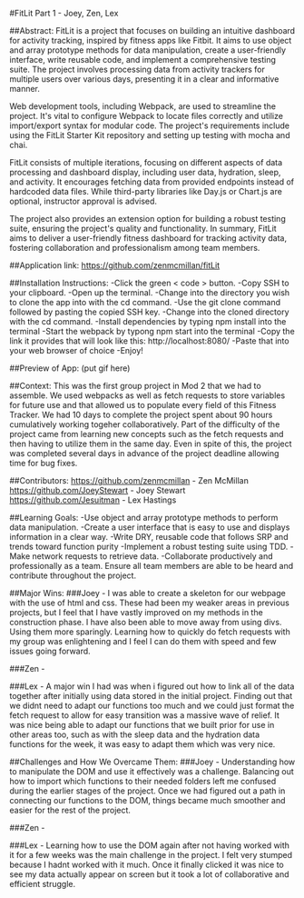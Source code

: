 #FitLit Part 1 - Joey, Zen, Lex

##Abstract:
FitLit is a project that focuses on building an intuitive dashboard for activity tracking, inspired by fitness apps like Fitbit. It aims to use object and array prototype methods for data manipulation, create a user-friendly interface, write reusable code, and implement a comprehensive testing suite. The project involves processing data from activity trackers for multiple users over various days, presenting it in a clear and informative manner.

Web development tools, including Webpack, are used to streamline the project. It's vital to configure Webpack to locate files correctly and utilize import/export syntax for modular code. The project's requirements include using the FitLit Starter Kit repository and setting up testing with mocha and chai.

FitLit consists of multiple iterations, focusing on different aspects of data processing and dashboard display, including user data, hydration, sleep, and activity. It encourages fetching data from provided endpoints instead of hardcoded data files. While third-party libraries like Day.js or Chart.js are optional, instructor approval is advised.

The project also provides an extension option for building a robust testing suite, ensuring the project's quality and functionality. In summary, FitLit aims to deliver a user-friendly fitness dashboard for tracking activity data, fostering collaboration and professionalism among team members.


##Application link:
https://github.com/zenmcmillan/fitLit

##Installation Instructions:
-Click the green < code > button.
-Copy SSH to your clipboard.
-Open up the terminal.
-Change into the directory you wish to clone the app into with the cd command.
-Use the git clone command followed by pasting the copied SSH key.
-Change into the cloned directory with the cd command.
-Install dependencies by typing npm install into the terminal
-Start the webpack by typong npm start into the terminal
-Copy the link it provides that will look like this: http://localhost:8080/
-Paste that into your web browser of choice
-Enjoy!

##Preview of App:
(put gif here)

##Context:
This was the first group project in Mod 2 that we had to assemble. We used webpacks as well as fetch requests to store variables for future use and that allowed us to populate every field of this Fitness Tracker. We had 10 days to complete the project spent about 90 hours cumulatively working togeher collaboratively. Part of the difficulty of the project came from learning new concepts such as the fetch requests and then having to utilize them in the same day. Even in spite of this, the project was completed several days in advance of the project deadline allowing time for bug fixes. 

##Contributors:
https://github.com/zenmcmillan - Zen McMillan 
https://github.com/JoeyStewart - Joey Stewart
https://github.com/Jesuitman - Lex Hastings

##Learning Goals:
-Use object and array prototype methods to perform data manipulation.
-Create a user interface that is easy to use and displays information in a clear way.
-Write DRY, reusable code that follows SRP and trends toward function purity
-Implement a robust testing suite using TDD.
-Make network requests to retrieve data.
-Collaborate productively and professionally as a team. Ensure all team members are able to be heard and contribute throughout the project.

##Major Wins:
###Joey - I was able to create a skeleton for our webpage with the use of html and css. These had been my weaker areas in previous projects, but I feel that I have vastly improved on my methods in the construction phase. I have also been able to move away from using divs. Using them more sparingly. Learning how to quickly do fetch requests with my group was enlightening and I feel I can do them with speed and few issues going forward.

###Zen - 

###Lex - A major win I had was when i figured out how to link all of the data together after initially using data stored in the initial project. Finding out that we didnt need to adapt our functions too much and we could just format the fetch request to allow for easy transition was a massive wave of relief. It was nice being able to adapt our functions that we built prior for use in other areas too, such as with the sleep data and the hydration data functions for the week, it was easy to adapt them which was very nice.

##Challenges and How We Overcame Them:
###Joey - Understanding how to manipulate the DOM and use it effectively was a challenge. Balancing out how to import which functions to their needed folders left me confused during the earlier stages of the project. Once we had figured out a path in connecting our functions to the DOM, things became much smoother and easier for the rest of the project.

###Zen - 

###Lex - Learning how to use the DOM again after not having worked with it for a few weeks was the main challenge in the project. I felt very stumped because I hadnt worked with it much. Once it finally clicked it was nice to see my data actually appear on screen but it took a lot of collaborative and efficient struggle. 